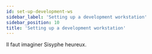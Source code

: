 ```yaml
---
id: set-up-development-ws
sidebar_label: 'Setting up a development workstation'
sidebar_position: 10
title: 'Setting up a development workstation'
---
```


Il faut imaginer Sisyphe heureux.
